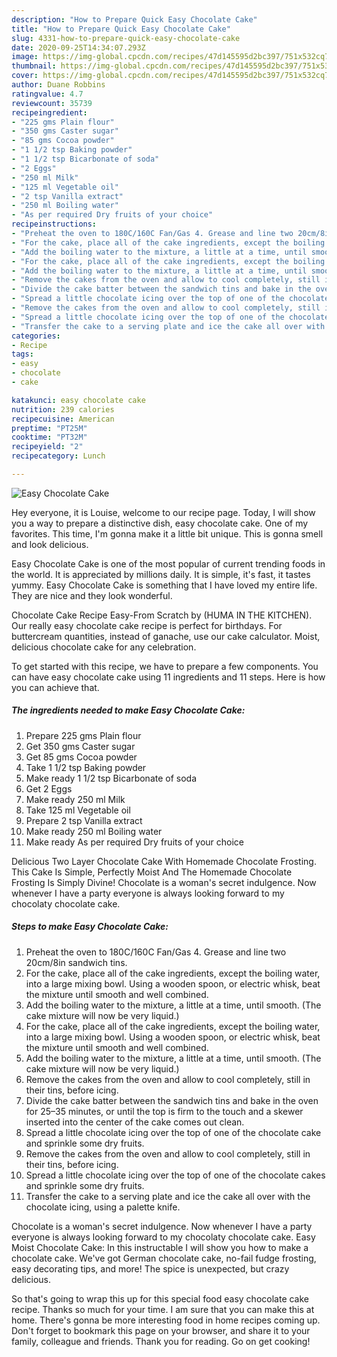 ```yaml
---
description: "How to Prepare Quick Easy Chocolate Cake"
title: "How to Prepare Quick Easy Chocolate Cake"
slug: 4331-how-to-prepare-quick-easy-chocolate-cake
date: 2020-09-25T14:34:07.293Z
image: https://img-global.cpcdn.com/recipes/47d145595d2bc397/751x532cq70/easy-chocolate-cake-recipe-main-photo.jpg
thumbnail: https://img-global.cpcdn.com/recipes/47d145595d2bc397/751x532cq70/easy-chocolate-cake-recipe-main-photo.jpg
cover: https://img-global.cpcdn.com/recipes/47d145595d2bc397/751x532cq70/easy-chocolate-cake-recipe-main-photo.jpg
author: Duane Robbins
ratingvalue: 4.7
reviewcount: 35739
recipeingredient:
- "225 gms Plain flour"
- "350 gms Caster sugar"
- "85 gms Cocoa powder"
- "1 1/2 tsp Baking powder"
- "1 1/2 tsp Bicarbonate of soda"
- "2 Eggs"
- "250 ml Milk"
- "125 ml Vegetable oil"
- "2 tsp Vanilla extract"
- "250 ml Boiling water"
- "As per required Dry fruits of your choice"
recipeinstructions:
- "Preheat the oven to 180C/160C Fan/Gas 4. Grease and line two 20cm/8in sandwich tins."
- "For the cake, place all of the cake ingredients, except the boiling water, into a large mixing bowl. Using a wooden spoon, or electric whisk, beat the mixture until smooth and well combined."
- "Add the boiling water to the mixture, a little at a time, until smooth. (The cake mixture will now be very liquid.)"
- "For the cake, place all of the cake ingredients, except the boiling water, into a large mixing bowl. Using a wooden spoon, or electric whisk, beat the mixture until smooth and well combined."
- "Add the boiling water to the mixture, a little at a time, until smooth. (The cake mixture will now be very liquid.)"
- "Remove the cakes from the oven and allow to cool completely, still in their tins, before icing."
- "Divide the cake batter between the sandwich tins and bake in the oven for 25–35 minutes, or until the top is firm to the touch and a skewer inserted into the center of the cake comes out clean."
- "Spread a little chocolate icing over the top of one of the chocolate cake and sprinkle some dry fruits."
- "Remove the cakes from the oven and allow to cool completely, still in their tins, before icing."
- "Spread a little chocolate icing over the top of one of the chocolate cakes and sprinkle some dry fruits."
- "Transfer the cake to a serving plate and ice the cake all over with the chocolate icing, using a palette knife."
categories:
- Recipe
tags:
- easy
- chocolate
- cake

katakunci: easy chocolate cake 
nutrition: 239 calories
recipecuisine: American
preptime: "PT25M"
cooktime: "PT32M"
recipeyield: "2"
recipecategory: Lunch

---
```



![Easy Chocolate Cake](https://img-global.cpcdn.com/recipes/47d145595d2bc397/751x532cq70/easy-chocolate-cake-recipe-main-photo.jpg)

Hey everyone, it is Louise, welcome to our recipe page. Today, I will show you a way to prepare a distinctive dish, easy chocolate cake. One of my favorites. This time, I'm gonna make it a little bit unique. This is gonna smell and look delicious.

Easy Chocolate Cake is one of the most popular of current trending foods in the world. It is appreciated by millions daily. It is simple, it's fast, it tastes yummy. Easy Chocolate Cake is something that I have loved my entire life. They are nice and they look wonderful.

Chocolate Cake Recipe Easy-From Scratch by (HUMA IN THE KITCHEN). Our really easy chocolate cake recipe is perfect for birthdays. For buttercream quantities, instead of ganache, use our cake calculator. Moist, delicious chocolate cake for any celebration.


To get started with this recipe, we have to prepare a few components. You can have easy chocolate cake using 11 ingredients and 11 steps. Here is how you can achieve that.

<!--inarticleads1-->

##### The ingredients needed to make Easy Chocolate Cake:

1. Prepare 225 gms Plain flour
1. Get 350 gms Caster sugar
1. Get 85 gms Cocoa powder
1. Take 1 1/2 tsp Baking powder
1. Make ready 1 1/2 tsp Bicarbonate of soda
1. Get 2 Eggs
1. Make ready 250 ml Milk
1. Take 125 ml Vegetable oil
1. Prepare 2 tsp Vanilla extract
1. Make ready 250 ml Boiling water
1. Make ready As per required Dry fruits of your choice


Delicious Two Layer Chocolate Cake With Homemade Chocolate Frosting. This Cake Is Simple, Perfectly Moist And The Homemade Chocolate Frosting Is Simply Divine! Chocolate is a woman&#39;s secret indulgence. Now whenever I have a party everyone is always looking forward to my chocolaty chocolate cake. 

<!--inarticleads2-->

##### Steps to make Easy Chocolate Cake:

1. Preheat the oven to 180C/160C Fan/Gas 4. Grease and line two 20cm/8in sandwich tins.
1. For the cake, place all of the cake ingredients, except the boiling water, into a large mixing bowl. Using a wooden spoon, or electric whisk, beat the mixture until smooth and well combined.
1. Add the boiling water to the mixture, a little at a time, until smooth. (The cake mixture will now be very liquid.)
1. For the cake, place all of the cake ingredients, except the boiling water, into a large mixing bowl. Using a wooden spoon, or electric whisk, beat the mixture until smooth and well combined.
1. Add the boiling water to the mixture, a little at a time, until smooth. (The cake mixture will now be very liquid.)
1. Remove the cakes from the oven and allow to cool completely, still in their tins, before icing.
1. Divide the cake batter between the sandwich tins and bake in the oven for 25–35 minutes, or until the top is firm to the touch and a skewer inserted into the center of the cake comes out clean.
1. Spread a little chocolate icing over the top of one of the chocolate cake and sprinkle some dry fruits.
1. Remove the cakes from the oven and allow to cool completely, still in their tins, before icing.
1. Spread a little chocolate icing over the top of one of the chocolate cakes and sprinkle some dry fruits.
1. Transfer the cake to a serving plate and ice the cake all over with the chocolate icing, using a palette knife.


Chocolate is a woman&#39;s secret indulgence. Now whenever I have a party everyone is always looking forward to my chocolaty chocolate cake. Easy Moist Chocolate Cake: In this instructable I will show you how to make a chocolate cake. We&#39;ve got German chocolate cake, no-fail fudge frosting, easy decorating tips, and more! The spice is unexpected, but crazy delicious. 

So that's going to wrap this up for this special food easy chocolate cake recipe. Thanks so much for your time. I am sure that you can make this at home. There's gonna be more interesting food in home recipes coming up. Don't forget to bookmark this page on your browser, and share it to your family, colleague and friends. Thank you for reading. Go on get cooking!
